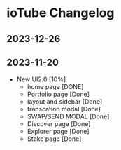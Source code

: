 # ioTube Changelog
## 2023-12-26

## 2023-11-20

- New UI2.0 [10%]
  - home page [DONE]
  - Portfolio page [Done]
  - layout and sidebar [Done]
  - transcation modal [Done]
  - SWAP/SEND MODAL [Done]
  - Discover page [Done]
  - Explorer page [Done]
  - Stake page [Done]
